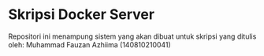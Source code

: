 # Skripsi Docker Server

Repositori ini menampung sistem yang akan dibuat untuk skripsi yang ditulis oleh: 
Muhammad Fauzan Azhiima (140810210041)
